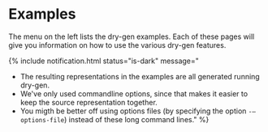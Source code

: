 ---
---
# Examples
The  menu on the left lists the dry-gen examples. Each of these pages will give you information on how to use the various dry-gen features. 

{% include notification.html status="is-dark" message="
- The resulting representations in the examples are all generated running dry-gen. 
- We've only used commandline options, since that makes it easier to keep the source representation together. 
- You migth be better off using options files (by specifying the option `-–options-file`) instead of these long command lines." %} 
